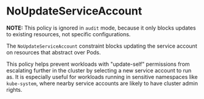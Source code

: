 # NoUpdateServiceAccount

**NOTE:** This policy is ignored in `audit` mode, because it only blocks
updates to existing resources, not specific configurations.

The `NoUpdateServiceAccount` constraint blocks updating the service account on
resources that abstract over Pods.

This policy helps prevent workloads with "update-self" permissions from
escalating further in the cluster by selecting a new service account to
run as. It is especially useful for workloads running in sensitive
namespaces like `kube-system`, where nearby service accounts are likely to
have cluster admin rights.
